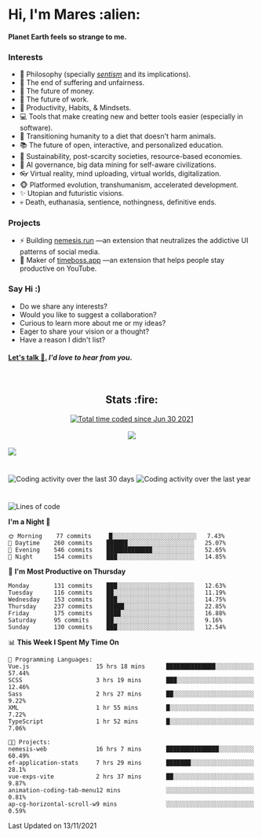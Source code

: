 <h1>Hi, I'm Mares :alien:</h1>

#### Planet Earth feels so strange to me.

### **Interests**

- 🌊 Philosophy (specially [_sentism_][sentismmedium] and its implications).
- 🎯 The end of suffering and unfairness.
- 💸 The future of money.
- 💼 The future of work.
- 🧠 Productivity, Habits, & Mindsets.
- 💻 Tools that make creating new and better tools easier (especially in software).
- 🥗 Transitioning humanity to a diet that doesn't harm animals.
- 📚 The future of open, interactive, and personalized education.
- 🌱 Sustainability, post-scarcity societies, resource-based economies.
- 🤖 AI governance, big data mining for self-aware civilizations.
- 👓 Virtual reality, mind uploading, virtual worlds, digitalization.
- 🐵 Platformed evolution, transhumanism, accelerated development.
- ✨ Utopian and futuristic visions.
- 💀 Death, euthanasia, sentience, nothingness, definitive ends.


### **Projects**

- ⚡ Building [nemesis.run](https://nemesis.run) —an extension that neutralizes the addictive UI patterns of social media.
- 💎 Maker of [timeboss.app](https://timeboss.app) —an extension that helps people stay productive on YouTube.


### **Say Hi :)**

- Do we share any interests?
- Would you like to suggest a collaboration?
- Curious to learn more about me or my ideas?
- Eager to share your vision or a thought?
- Have a reason I didn't list?

#### [Let's talk :wave:.](mailto:mareszhar@gmail.com) _I'd love to hear from you_.

[sentismmedium]: https://medium.com/@mareszhar/born-a-prisoner-a-reflection-about-life-its-struggles-and-a-plan-to-escape-d8566ce9b026

<br>

<h2 align="center">Stats :fire:</h2>

<div align="center">
  <a href="https://wakatime.com/@cfdc0e0d-4860-4b62-9ff0-cb659185525e">
    <img src="https://wakatime.com/badge/user/cfdc0e0d-4860-4b62-9ff0-cb659185525e.svg" alt="Total time coded since Jun 30 2021" />
  </a>
</div>

<br>

<div align="center">
  <img src="https://github-readme-streak-stats.herokuapp.com?user=mareszhar&theme=black-ice&hide_border=true&stroke=FFFFFF15&ring=DF8FFE&fire=DF8FFE&currStreakLabel=DF8FFE&background=1A232A&currStreakNum=86FFAB">
</div>

<!-- Add or remove this: &dates=B1AAB3FF at the end of the streak stats URL if they get bugged and aren't updating -->

<br>

<img src="https://activity-graph.herokuapp.com/graph?username=mareszhar&theme=nord&bg_color=00000000&color=979797&line=DF8FFE&point=00000000&area=true&hide_border=true">

<br>

<h1></h1>

<img src="https://wakatime.com/share/@mares/5df0ff02-9c79-41b4-b540-51dc9c65a57b.svg" alt="Coding activity over the last 30 days" />
<img src="https://wakatime.com/share/@mares/ea89ba71-f374-40af-930c-e0655909fe37.svg" alt="Coding activity over the last year" />

<h1></h1>

<!--START_SECTION:waka-->
![Lines of code](https://img.shields.io/badge/From%20Hello%20World%20I%27ve%20Written-223495%20lines%20of%20code-blue)

**I'm a Night 🦉** 

```text
🌞 Morning    77 commits     █░░░░░░░░░░░░░░░░░░░░░░░░   7.43% 
🌆 Daytime    260 commits    ██████░░░░░░░░░░░░░░░░░░░   25.07% 
🌃 Evening    546 commits    █████████████░░░░░░░░░░░░   52.65% 
🌙 Night      154 commits    ███░░░░░░░░░░░░░░░░░░░░░░   14.85%

```
📅 **I'm Most Productive on Thursday** 

```text
Monday       131 commits    ███░░░░░░░░░░░░░░░░░░░░░░   12.63% 
Tuesday      116 commits    ██░░░░░░░░░░░░░░░░░░░░░░░   11.19% 
Wednesday    153 commits    ███░░░░░░░░░░░░░░░░░░░░░░   14.75% 
Thursday     237 commits    █████░░░░░░░░░░░░░░░░░░░░   22.85% 
Friday       175 commits    ████░░░░░░░░░░░░░░░░░░░░░   16.88% 
Saturday     95 commits     ██░░░░░░░░░░░░░░░░░░░░░░░   9.16% 
Sunday       130 commits    ███░░░░░░░░░░░░░░░░░░░░░░   12.54%

```


📊 **This Week I Spent My Time On** 

```text
💬 Programming Languages: 
Vue.js                   15 hrs 18 mins      ██████████████░░░░░░░░░░░   57.44% 
SCSS                     3 hrs 19 mins       ███░░░░░░░░░░░░░░░░░░░░░░   12.46% 
Sass                     2 hrs 27 mins       ██░░░░░░░░░░░░░░░░░░░░░░░   9.22% 
XML                      1 hr 55 mins        █░░░░░░░░░░░░░░░░░░░░░░░░   7.22% 
TypeScript               1 hr 52 mins        █░░░░░░░░░░░░░░░░░░░░░░░░   7.06%

🐱‍💻 Projects: 
nemesis-web              16 hrs 7 mins       ███████████████░░░░░░░░░░   60.49% 
ef-application-stats     7 hrs 29 mins       ███████░░░░░░░░░░░░░░░░░░   28.1% 
vue-exps-vite            2 hrs 37 mins       ██░░░░░░░░░░░░░░░░░░░░░░░   9.87% 
animation-coding-tab-menu12 mins             ░░░░░░░░░░░░░░░░░░░░░░░░░   0.81% 
ap-cg-horizontal-scroll-w9 mins              ░░░░░░░░░░░░░░░░░░░░░░░░░   0.59%

```


 Last Updated on 13/11/2021
<!--END_SECTION:waka-->
